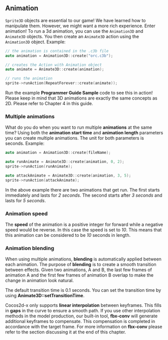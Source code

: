 ## Animation
`Sprite3D` objects are essential to our game! We have learned how to manipulate them.
However, we might want a more rich experience. Enter animation! To run a 3d
animation, you can use the `Animation3D` and `Animate3D` objects. You then create
an `Animate3D` action using the `Animation3D` object. Example:

```cpp
// the animation is contained in the .c3b file
auto animation = Animation3D::create("orc.c3b");

// creates the Action with Animation object
auto animate = Animate3D::create(animation);

// runs the animation
sprite->runAction(RepeatForever::create(animate));
```

Run the example __Programmer Guide Sample__ code to see this in action! Please
keep in mind that 3D animations are exactly the same concepts as 2D. Please refer
to Chapter 4 in this guide.

### Multiple animations
What do you do when you want to run multiple __animations__ at the same time?
Using both the __animation start time__ and __animation length__ parameters you
can create multiple animations. The unit for both parameters is seconds. Example:

```cpp
auto animation = Animation3D::create(fileName);

auto runAnimate = Animate3D::create(animation, 0, 2);
sprite->runAction(runAnimate);

auto attackAnimate = Animate3D::create(animation, 3, 5);
sprite->runAction(attackAnimate);
```

In the above example there are two animations that get run. The first starts
immediately and lasts for *2 seconds*. The second starts after *3 seconds* and lasts for *5 seconds*.

### Animation speed
The __speed__ of the animation is a positive integer for forward while
a negative speed would be reverse. In this case the speed is set to *10*.
This means that this animation can be considered to be *10* seconds in length.

### Animation blending
When using multiple animations, __blending__ is automatically applied between each
animation. The purpose of __blending__ is to create a smooth transition between
effects. Given two animations, A and B, the last few frames of animation A and
the first few frames of animation B overlap to make the change in animation look
natural.

The default transition time is 0.1 seconds. You can set the transition time by
using __Animate3D::setTransitionTime__.

Cocos2d-x only supports __linear interpolation__ between keyframes. This fills in
__gaps__ in the curve to ensure a smooth path. If you use other interpolation
methods in the model production, our built-in tool, __fbx-conv__ will
generate additional keyframes to compensate. This compensation is completed in
accordance with the target frame. For more information on __fbx-conv__ please refer
to the section discussing it at the end of this chapter.
